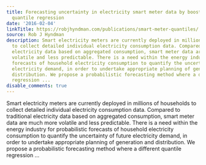 ```yaml
---
title: Forecasting uncertainty in electricity smart meter data by boosting additive
  quantile regression
date: '2016-02-04'
linkTitle: https://robjhyndman.com/publications/smart-meter-quantiles/
source: Rob J Hyndman
description: Smart electricity meters are currently deployed in millions of households
  to collect detailed individual electricity consumption data. Compared to traditional
  electricity data based on aggregated consumption, smart meter data are much more
  volatile and less predictable. There is a need within the energy industry for probabilistic
  forecasts of household electricity consumption to quantify the uncertainty of future
  electricity demand, in order to undertake appropriate planning of generation and
  distribution. We propose a probabilistic forecasting method where a different quantile
  regression ...
disable_comments: true
---
```

Smart electricity meters are currently deployed in millions of households to collect detailed individual electricity consumption data. Compared to traditional electricity data based on aggregated consumption, smart meter data are much more volatile and less predictable. There is a need within the energy industry for probabilistic forecasts of household electricity consumption to quantify the uncertainty of future electricity demand, in order to undertake appropriate planning of generation and distribution. We propose a probabilistic forecasting method where a different quantile regression ...